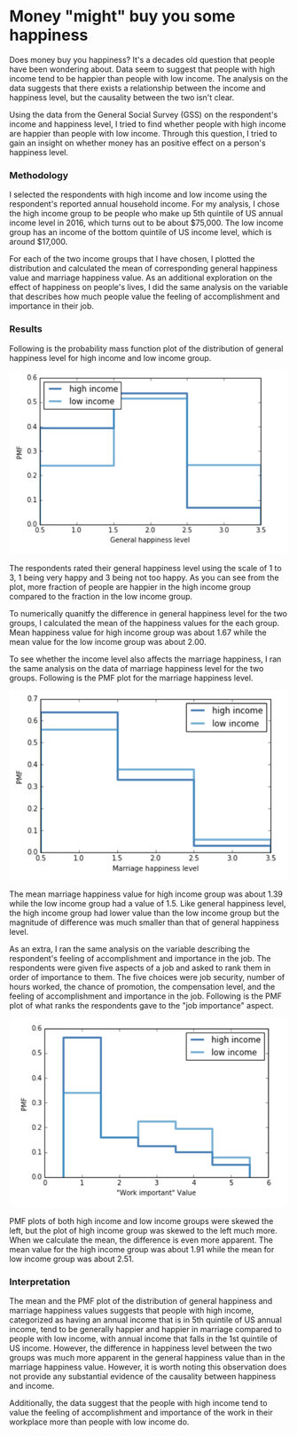 # Money "might" buy you some happiness

Does money buy you happiness? It's a decades old question that people have been wondering about. Data seem to suggest that people with high income tend to be happier than people with low income. The analysis on the data suggests that there exists a relationship between the income and happiness level, but the causality between the two isn't clear. 

Using the data from the General Social Survey (GSS) on the respondent's income and happiness level, I tried to find whether people with high income are happier than people with low income. Through this question, I tried to gain an insight on whether money has an positive effect on a person's happiness level.

### Methodology

I selected the respondents with high income and low income using the respondent's reported annual household income. For my analysis, I chose the high income group to be people who make up 5th quintile of US annual income level in 2016, which turns out to be about $75,000. The low income group has an income of the bottom quintile of US income level, which is around $17,000. 

For each of the two income groups that I have chosen, I plotted the distribution and calculated the mean of corresponding general happiness value and marriage happiness value. As an additional exploration on the effect of happiness on people's lives, I did the same analysis on the variable that describes how much people value the feeling of accomplishment and importance in their job.

### Results

Following is the probability mass function plot of the distribution of general happiness level for high income and low income group.

![PMF of general happiness level](img/pmf1.png)

The respondents rated their general happiness level using the scale of 1 to 3, 1 being very happy and 3 being not too happy. As you can see from the plot, more fraction of people are happier in the high income group compared to the fraction in the low income group.

To numerically quanitfy the difference in general happiness level for the two groups, I calculated the mean of the happiness values for the each group. Mean happiness value for high income group was about 1.67 while the mean value for the low income group was about 2.00. 

To see whether the income level also affects the marriage happiness, I ran the same analysis on the data of marriage happiness level for the two groups. Following is the PMF plot for the marriage happiness level.

![PMF of marriage happiness level](img/pmf2.png)

The mean marriage happiness value for high income group was about 1.39 while the low income group had a value of 1.5. Like general happiness level, the high income group had lower value than the low income group but the magnitude of difference was much smaller than that of general happiness level.

As an extra, I ran the same analysis on the variable describing the respondent's feeling of accomplishment and importance in the job. The respondents were given five aspects of a job and asked to rank them in order of importance to them. The five choices were job security, number of hours worked, the chance of promotion, the compensation level, and the feeling of accomplishment and importance in the job. Following is the PMF plot of what ranks the respondents gave to the "job importance" aspect.

![PMF of job importance level](img/pmf3.png)

PMF plots of both high income and low income groups were skewed the left, but the plot of high income group was skewed to the left much more. When we calculate the mean, the difference is even more apparent. The mean value for the high income group was about 1.91 while the mean for low income group was about 2.51.

### Interpretation

The mean and the PMF plot of the distribution of general happiness and marriage happiness values suggests that people with high income, categorized as having an annual income that is in 5th quintile of US annual income, tend to be generally happier and happier in marriage compared to people with low income, with annual income that falls in the 1st quintile of US income. However, the difference in happiness level between the two groups was much more apparent in the general happiness value than in the marriage happiness value. However, it is worth noting this observation does not provide any substantial evidence of the causality between happiness and income.

Additionally, the data suggest that the people with high income tend to value the feeling of accomplishment and importance of the work in their workplace more than people with low income do.